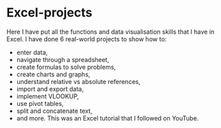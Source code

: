 # Excel-projects
Here I have put all the functions and data visualisation skills that I have in Excel. I have done 6 real-world projects to show how to: 
- enter data,
- navigate through a spreadsheet,
- create formulas to solve problems,
- create charts and graphs,
- understand relative vs absolute references,
- import and export data,
- implement VLOOKUP,
- use pivot tables,
- split and concatenate text, 
- and more.
This was an Excel tutorial that I followed on YouTube.
